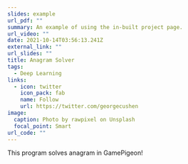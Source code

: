 ```yaml
---
slides: example
url_pdf: ""
summary: An example of using the in-built project page.
url_video: ""
date: 2021-10-14T03:56:13.241Z
external_link: ""
url_slides: ""
title: Anagram Solver
tags:
  - Deep Learning
links:
  - icon: twitter
    icon_pack: fab
    name: Follow
    url: https://twitter.com/georgecushen
image:
  caption: Photo by rawpixel on Unsplash
  focal_point: Smart
url_code: ""
---
```

This program solves anagram in GamePigeon!